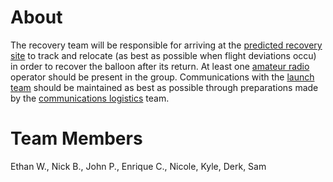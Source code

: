 # About

The recovery team will be responsible for arriving at the [predicted
recovery site](HacDC_Spaceblimp_6/Projects/Flight_Prediction "wikilink")
to track and relocate (as best as possible when flight deviations occu)
in order to recover the balloon after its return. At least one [amateur
radio](https://en.wikipedia.org/wiki/Amateur_radio) operator should be
present in the group. Communications with the [launch
team](HacDC_Spaceblimp_6/Projects/Launch_team "wikilink") should be
maintained as best as possible through preparations made by the
[communications
logistics](HacDC_Spaceblimp_6/Projects/Groundwork#Logistical_Communications "wikilink")
team.

# Team Members

Ethan W., Nick B., John P., Enrique C., Nicole, Kyle, Derk, Sam